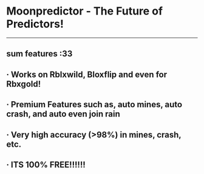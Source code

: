 # Moonpredictor - The Future of Predictors!
-------------------------------------------
sum features :33
-----------------------------------------------------------------------------------
· Works on Rblxwild, Bloxflip and even for Rbxgold!
-----------------------------------------------------------------------------------
· Premium Features such as, auto mines, auto crash, and auto even join rain
-----------------------------------------------------------------------------------
· Very high accuracy (>98%) in mines, crash, etc.
-----------------------------------------------------------------------------------
· ITS 100% FREE!!!!!!
-----------------------------------------------------------------------------------
